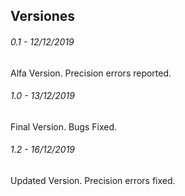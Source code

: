 ## Versiones
###### 0.1 - 12/12/2019

Alfa Version. Precision errors reported.

###### 1.0 - 13/12/2019

Final Version. Bugs Fixed.

###### 1.2 - 16/12/2019

Updated Version. Precision errors fixed.